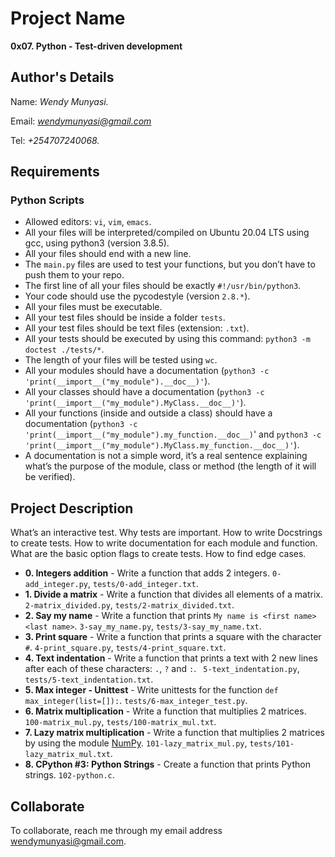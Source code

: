 # Project Name
**0x07. Python - Test-driven development**

## Author's Details
Name: *Wendy Munyasi.*

Email: *wendymunyasi@gmail.com*

Tel: *+254707240068.*

##  Requirements

### Python Scripts
*   Allowed editors: `vi`, `vim`, `emacs`.
*   All your files will be interpreted/compiled on Ubuntu 20.04 LTS using gcc, using python3 (version 3.8.5).
*   All your files should end with a new line.
*   The `main.py` files are used to test your functions, but you don’t have to push them to your repo.
*   The first line of all your files should be exactly `#!/usr/bin/python3`.
*   Your code should use the pycodestyle (version `2.8.*`).
*   All your files must be executable.
*   All your test files should be inside a folder `tests`.
*   All your test files should be text files (extension: `.txt`).
*   All your tests should be executed by using this command: `python3 -m doctest ./tests/*`.
*   The length of your files will be tested using `wc`.
*   All your modules should have a documentation (`python3 -c 'print(__import__("my_module").__doc__)'`).
*   All your classes should have a documentation (`python3 -c 'print(__import__("my_module").MyClass.__doc__)'`).
*   All your functions (inside and outside a class) should have a documentation (`python3 -c 'print(__import__("my_module").my_function.__doc__)`' and `python3 -c 'print(__import__("my_module").MyClass.my_function.__doc__)'`).
*   A documentation is not a simple word, it’s a real sentence explaining what’s the purpose of the module, class or method (the length of it will be verified).



## Project Description
What’s an interactive test.
Why tests are important.
How to write Docstrings to create tests.
How to write documentation for each module and function.
What are the basic option flags to create tests.
How to find edge cases.

* **0. Integers addition** - Write a function that adds 2 integers. `0-add_integer.py`, `tests/0-add_integer.txt`.
* **1. Divide a matrix** - Write a function that divides all elements of a matrix. `2-matrix_divided.py`, `tests/2-matrix_divided.txt`.
* **2. Say my name** - Write a function that prints `My name is <first name> <last name>`. `3-say_my_name.py`, `tests/3-say_my_name.txt`.
* **3. Print square** - Write a function that prints a square with the character `#`. `4-print_square.py`, `tests/4-print_square.txt`.
* **4. Text indentation** - Write a function that prints a text with 2 new lines after each of these characters: `.`, `?` and `:`. ` 5-text_indentation.py`, `tests/5-text_indentation.txt`.
* **5. Max integer - Unittest** - Write unittests for the function `def max_integer(list=[]):`. `tests/6-max_integer_test.py`.
* **6. Matrix multiplication** - Write a function that multiplies 2 matrices. `100-matrix_mul.py`, `tests/100-matrix_mul.txt`.
* **7. Lazy matrix multiplication** - Write a function that multiplies 2 matrices by using the module [NumPy](https://numpy.org/). `101-lazy_matrix_mul.py`, `tests/101-lazy_matrix_mul.txt`.
* **8. CPython #3: Python Strings** - Create a function that prints Python strings. `102-python.c`.

## Collaborate

To collaborate, reach me through my email address wendymunyasi@gmail.com.